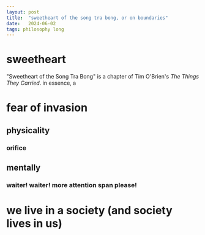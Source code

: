 ```yaml
---
layout: post
title:  "sweetheart of the song tra bong, or on boundaries"
date:   2024-06-02
tags: philosophy long
---
```


# sweetheart
"Sweetheart of the Song Tra Bong" is a chapter of Tim O'Brien's *The Things They Carried*. in essence, a 

# fear of invasion

## physicality

### orifice

## mentally

### waiter! waiter! more attention span please!


# we live in a society (and society lives in us)
